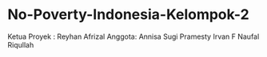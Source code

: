 # No-Poverty-Indonesia-Kelompok-2
Ketua Proyek : Reyhan Afrizal 
Anggota: 
Annisa Sugi Pramesty 
Irvan F 
Naufal Riqullah

